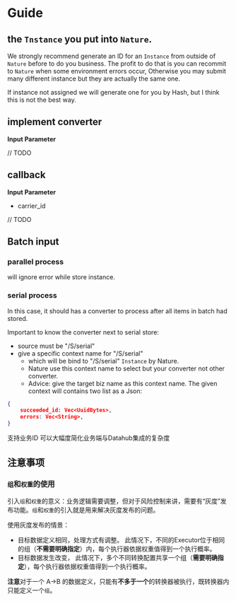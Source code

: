 # Guide

## the `Tnstance` you put into `Nature`.

We strongly recommend generate an ID for an `Instance` from outside of `Nature` before to do you business.
The profit to do that is you can recommit to `Nature` when some environment errors occur,
Otherwise you may submit many different instance but they are actually the same one.

If instance not assigned we will generate one for you by Hash, but I think this is not the best way.

## implement converter

**Input Parameter**

// TODO


## callback

**Input Parameter**

* carrier_id

// TODO

## Batch input

### parallel process

will ignore error while store instance.

### serial process

In this case, it should has a converter to process after all items in batch had stored.

Important to know the converter next to serial store:

* source must be "/S/serial"
* give a specific context name for "/S/serial"
  * which will be bind to "/S/serial" `Instance` by Nature.
  * Nature use this context name to select but your converter not other converter.
  * Advice: give the target biz name as this context name. 
The given context will contains two list as a Json:
```json
{
    succeeded_id: Vec<UuidBytes>,
    errors: Vec<String>,
}
```

支持业务ID
可以大幅度简化业务端与Datahub集成的复杂度

## 注意事项

### `组`和`权重`的使用

引入`组`和`权重`的意义：业务逻辑需要调整，但对于风险控制来讲，需要有“灰度”发布功能。`组`和`权重`的引入就是用来解决灰度发布的问题。

使用灰度发布的情景：

- 目标数据定义相同，处理方式有调整。
    此情况下，不同的Executor位于相同的组（**不需要明确指定**）内，每个执行器依据权重值得到一个执行概率。
- 目标数据发生改变，
    此情况下，多个不同转换配置共享一个组（**需要明确指定**），每个执行器依据权重值得到一个执行概率。

**注意**对于一个 A->B 的数据定义，只能有**不多于一个**的转换器被执行，既转换器内只能定义一个`组`。
